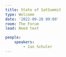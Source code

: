 ```yaml
---
title: State of SatSummit
type: Welcome
date: '2022-09-28 09:00'
room: The Forum
lead: Need text

people:
    speakers:
        - Ian Schuler
---
```

